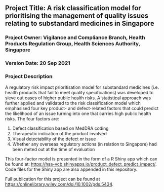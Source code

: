 ## Project Title: A risk classification model for prioritising the management of quality issues relating to substandard medicines in Singapore
### Project Owner: Vigilance and Compliance Branch, Health Products Regulation Group, Health Sciences Authority, Singapore
### Version Date: 20 Sep 2021

### Project Description
A regulatory risk impact prioritisation model for substandard medicines (i.e. health products that fail to meet quality specifications) was developed to sieve out cases of higher public health risks. A statistical approach was further applied and validated to the risk classification model which emphasised four key product- and defect-related factors that could predict the likelihood of an issue turning into one that carries high public health risks. The four factors are:

1. Defect classification based on MedDRA coding
2. Therapeutic indication of the product involved
3. Visual detectability of the defect or issue
4. Whether any overseas regulatory actions (in relation to Singapore) had been meted out at the time of evaluation

This four-factor model is presented in the form of a R Shiny app which can be found at: https://hsa-vcb.shinyapps.io/product_defect_predict_impact/. Code files for the Shiny app are also appended in this repository.

Full publication for this project can be found at https://onlinelibrary.wiley.com/doi/10.1002/pds.5434.
